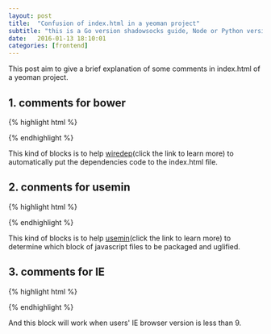 ```yaml
---
layout: post
title:  "Confusion of index.html in a yeoman project"
subtitle: "this is a Go version shadowsocks guide, Node or Python version is similar"
date:   2016-01-13 18:10:01
categories: [frontend]
---
```


This post aim to give a brief explanation of some comments in index.html of a yeoman project.

## 1. comments for bower
{% highlight html %}
<!-- - bower:css -->
<link rel="stylesheet" href="bower_components/bootstrap/dist/css/bootstrap.css">
<!-- - endbower -->

<!-- bower:js -->
<script src="bower_components/jquery/dist/jquery.js"></script>
<!-- - endbower -->
{% endhighlight %}

This kind of blocks is to help [wiredep](https://github.com/taptapship/wiredep)(click the link to learn more) to automatically put the dependencies code to the index.html file.


## 2. conments for usemin
{% highlight html %}
<!-- build:js({.tmp,app,.}) scripts/vendor.js -->
<script src="bower_components/jquery/dist/jquery.js"></script>
<script src="bower_components/moment/moment.js"></script>
<!-- endbuild -->
{% endhighlight %}

This kind of blocks is to help [usemin](https://github.com/yeoman/grunt-usemin)(click the link to learn more) to determine which block of javascript files to be packaged and uglified. 


## 3. comments for IE
{% highlight html %}
<!--[if lt IE 9]>
<script src="bower_components/es5-shim/es5-shim.js"></script>
<![endif]-->
{% endhighlight %}

And this block will work when users' IE browser version is less than 9.